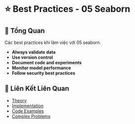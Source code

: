 # ⭐ Best Practices - 05 Seaborn

## 🎯 Tổng Quan

Các best practices khi làm việc với 05 seaborn.

- **Always validate data**
- **Use version control**
- **Document code and experiments**
- **Monitor model performance**
- **Follow security best practices**

## 🔗 Liên Kết Liên Quan

- [Theory](./THEORY_05_seaborn.md)
- [Implementation](./IMPLEMENTATION_05_seaborn.md)
- [Code Examples](./CODE_EXAMPLES_05_seaborn.md)
- [Complex Problems](./COMPLEX_PROBLEMS.md)

